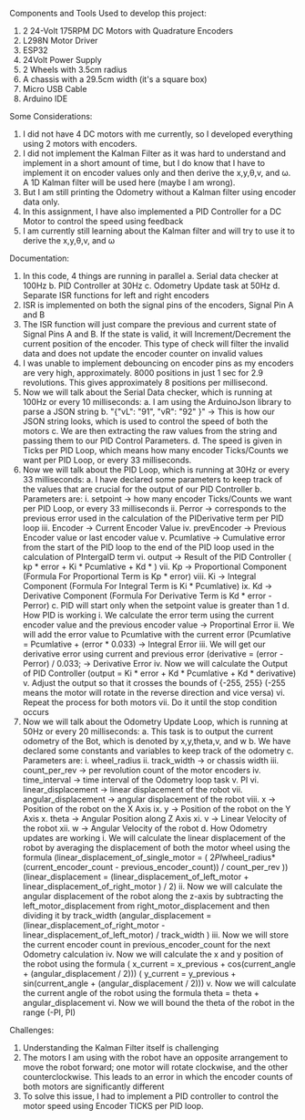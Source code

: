 Components and Tools Used to develop this project:
1. 2 24-Volt 175RPM DC Motors with Quadrature Encoders
2. L298N Motor Driver
3. ESP32
4. 24Volt Power Supply
5. 2 Wheels with 3.5cm radius
6. A chassis with a 29.5cm width (it's a square box)
7. Micro USB Cable
8. Arduino IDE

Some Considerations:
1. I did not have 4 DC motors with me currently, so I developed everything using 2 motors with encoders.
2. I did not implement the Kalman Filter as it was hard to understand and implement in a short amount of time, but I do know that I have to implement it on encoder values only and then derive the x,y,θ,v, and ω. A 1D Kalman filter will be used here (maybe I am wrong).
3. But I am still printing the Odometry without a Kalman filter using encoder data only.
4. In this assignment, I have also implemented a PID Controller for a DC Motor to control the speed using feedback
5. I am currently still learning about the Kalman filter and will try to use it to derive the x,y,θ,v, and ω

Documentation:
1. In this code, 4 things are running in parallel
   a. Serial data checker at 100Hz
   b. PID Controller at 30Hz
   c. Odometry Update task at 50Hz
   d. Separate ISR functions for left and right encoders
2.  ISR is implemented on both the signal pins of the encoders, Signal Pin A and B
3.  The ISR function will just compare the previous and current state of Signal Pins A and B. If the state is valid, it will Increment/Decrement the current position of the encoder. This type of check will filter the invalid data and does not update     the encoder counter on invalid values
4.  I was unable to implement debouncing on encoder pins as my encoders are very high, approximately. 8000 positions in just 1 sec for 2.9 revolutions. This gives approximately 8 positions per millisecond.
5.  Now we will talk about the Serial Data checker, which is running at 100Hz or every 10 milliseconds:
    a. I am using the ArduinoJson library to parse a JSON string
    b. \"{\"vL\": \"91\", \"vR\": \"92\" }\" -> This is how our JSON string looks, which is used to control the speed of both the motors
    c. We are then extracting the raw values from the string and passing them to our PID Control Parameters.
    d. The speed is given in Ticks per PID Loop, which means how many encoder Ticks/Counts we want per PID Loop, or every 33 milliseconds.
6. Now we will talk about the PID Loop, which is running at 30Hz or every 33 milliseconds:
   a. I have declared some parameters to keep track of the values that are crucial for the output of our PID Controller
   b. Parameters are:
      i. setpoint    -> how many encoder Ticks/Counts we want per PID Loop, or every 33 milliseconds
     ii. Perror      -> corresponds to the previous error used in the calculation of the PIDerivative term per PID loop
    iii. Encoder     -> Current Encoder Value
     iv. prevEncoder -> Previous Encoder value or last encoder value
      v. Pcumlative  -> Cumulative error from the start of the PID loop to the end of the PID loop used in the calculation of PIntergalD term
     vi. output      -> Result of the PID Controller ( kp * error + Ki * Pcumlative + Kd * )
    vii. Kp          -> Proportional Component (Formula For Proportional Term is Kp * error)
   viii. Ki          -> Integral Component     (Formula For Integral Term is Ki * Pcumlative)
     ix. Kd          -> Derivative Component   (Formula For Derivative Term is Kd * error - Perror)
   c. PID will start only when the setpoint value is greater than 1
   d. How PID is working
      i. We calculate the error term using the current encoder value and the previous encoder value -> Proportinal Error
     ii. We will add the error value to Pcumlative with the current error (Pcumlative = Pcumlative + (error * 0.033) -> Integral Error
    iii. We will get our derivative error using current and previous error (derivative = (error - Perror) / 0.033; -> Derivative Error
     iv. Now we will calculate the Output of PID Controller (output = Ki * error + Kd * Pcumlative + Kd * derivative)
      v. Adjust the output so that it crosses the bounds of {-255, 255} (-255 means the motor will rotate in the reverse direction and vice versa)
     vi. Repeat the process for both motors
    vii. Do it until the stop condition occurs
7. Now we will talk about the Odometry Update Loop, which is running at 50Hz or every 20 milliseconds:
   a. This task is to output the current odometry of the Bot, which is denoted by x,y,theta,v, and w
   b. We have declared some constants and variables to keep track of the odometry
   c. Parameters are:
      i. wheel_radius
     ii. track_width           -> or chassis width
    iii. count_per_rev         -> per revolution count of the motor encoders
     iv. time_interval         -> time interval of the Odometry loop task
      v. PI
     vi. linear_displacement   -> linear displacement of the robot
    vii. angular_displacement  -> angular displacement of the robot
   viii. x                     -> Position of the robot on the X Axis
     ix. y                     -> Position of the robot on the Y Axis
      x. theta                 -> Angular Position along Z Axis
     xi. v                     -> Linear Velocity of the robot
    xii. w                     -> Angular Velocity of the robot
   d. How Odometry updates are working
      i. We will calculate the linear displacement of the robot by averaging the displacement of both the motor wheel using the formula                                                                                                                          (linear_displacement_of_single_motor = ( 2*PI*wheel_radius*(current_encoder_count - previous_encoder_count)) / count_per_rev ))
         (linear_displacement = (linear_displacement_of_left_motor + linear_displacement_of_right_motor ) / 2)
     ii. Now we will calculate the angular displacement of the robot along the z-axis by subtracting the left_motor_displacement from right_motor_displacement and then dividing it by track_width                                                               (angular_displacement = (linear_displacement_of_right_motor - linear_displacement_of_left_motor) / track_width )
    iii. Now we will store the current encoder count in previous_encoder_count for the next Odometry calculation
     iv. Now we will calculate the x and y position of the robot using the formula
         ( x_current = x_previous + cos(current_angle + (angular_displacement / 2))) ( y_current = y_previous + sin(current_angle + (angular_displacement / 2)))
      v. Now we will calculate the current angle of the robot using the formula
         theta = theta + angular_displacement
     vi. Now we will bound the theta of the robot in the range (-PI, PI)

Challenges:
1. Understanding the Kalman Filter itself is challenging
2. The motors I am using with the robot have an opposite arrangement to move the robot forward; one motor will rotate clockwise, and the other counterclockwise. This leads to an error in which the encoder counts of both motors are significantly       different
3. To solve this issue, I had to implement a PID controller to control the motor speed using Encoder TICKS per PID loop.
